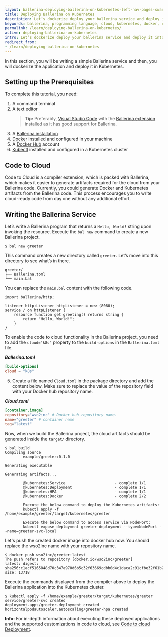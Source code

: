 ```yaml
---
layout: ballerina-deploying-ballerina-on-kubernetes-left-nav-pages-swanlake
title: Deploying Ballerina on Kubernetes
description: Let’s dockerize deploy your ballerina service and deploy it into kubernetes.
keywords: ballerina, programming language, cloud, kubernetes, docker, cloud-native
permalink: /learn/deploying-ballerina-on-kubernetes/
active: deploying-ballerina-on-kubernetes
intro: Let’s dockerize deploy your ballerina service and deploy it into Kubernetes.
redirect_from:
- /learn/deploying-ballerina-on-kubernetes
---
```


In this section, you will be writing a simple Ballerina service and then, you will dockerize the application and deploy it in Kubernetes.

## Setting up the Prerequisites

To complete this tutorial, you need:

1. A command terminal
2. A text editor
    >**Tip:** Preferably, [Visual Studio Code](https://code.visualstudio.com/) with the [Ballerina extension](https://marketplace.visualstudio.com/items?itemName=WSO2.ballerina) installed as it has good support for Ballerina.
3. A [Ballerina installation](https://ballerina.io/learn/installing-ballerina/setting-up-ballerina/)
4. [Docker](https://www.docker.com/) installed and configured in your machine
5. A [Docker Hub](https://hub.docker.com/) account
6. [Kubectl](https://kubernetes.io/docs/reference/kubectl/) installed and configured in a Kubernetes cluster

## Code to Cloud

Code to Cloud is a compiler extension, which is packed with Ballerina, which makes it easier to generate artifacts required for the cloud from your Ballerina code. Currently, you could generate Docker and Kubernetes artifacts from the Ballerina code. This process encourages you to write cloud-ready code from day one without any additional effort. 

## Writing the Ballerina Service

Let’s write a Ballerina program that returns a `Hello, World!` string upon invoking the resource. Execute the `bal new` command to create a new Ballerina project. 

```
$ bal new greeter
```

This command creates a new directory called `greeter`. Let’s move into this directory to see what’s in there. 

```
greeter/
├── Ballerina.toml
└── main.bal
```

You can replace the `main.bal` content with the following code.

```
import ballerina/http;

listener http:Listener httpListener = new (8080);
service / on httpListener {
    resource function get greeting() returns string { 
        return "Hello, World!"; 
    }
}
```

To enable the code to cloud functionality in the Ballerina project, you need to add the `cloud="k8s"` property to the `build-options` in the `Ballerina.toml` file.

***Ballerina.toml***

```toml
[build-options]
cloud = "k8s"
```

5. Create a file named `Cloud.toml` in the package directory and add the content below. Make sure to replace the value of the repository field with your Docker hub repository name.

***Cloud.toml***

```toml
[container.image]
repository="wso2inc" # Docker hub repository name.
name="greeter" # container name
tag="latest"
```

Now, when we build the Ballerina project, the cloud artifacts should be generated inside the `target/` directory.

```
$ bal build
Compiling source
        example/greeter:0.1.0

Generating executable

Generating artifacts...

        @kubernetes:Service                      - complete 1/1
        @kubernetes:Deployment                   - complete 1/1
        @kubernetes:HPA                          - complete 1/1
        @kubernetes:Docker                       - complete 2/2 

        Execute the below command to deploy the Kubernetes artifacts: 
        kubectl apply -f /home/example/greeter/target/kubernetes/greeter

        Execute the below command to access service via NodePort: 
        kubectl expose deployment greeter-deployment --type=NodePort --name=greeter-svc-local
```

Let's push the created docker image into docker hub now. You should replace the wso2inc name with your repository name.
```
$ docker push wso2inc/greeter:latest
The push refers to repository [docker.io/wso2inc/greeter]
latest: digest: sha256:c1acf5165848d70c347a970d6b5c32f63669cdbb0d4c1daca2c91cfbe32f61b2 size: 13718
```

Execute the commands displayed from the compiler above to deploy the Ballerina application into the Kubernetes cluster.

```
$ kubectl apply -f /home/example/greeter/target/kubernetes/greeter
service/greeter-svc created
deployment.apps/greeter-deployment created
horizontalpodautoscaler.autoscaling/greeter-hpa created
```

**Info:** For in-depth information about executing these deployed applications and the supported customizations in code to cloud, see [Code to cloud Deployment](/learn/running-ballerina-programs-in-the-cloud/code-to-cloud-deployment/).